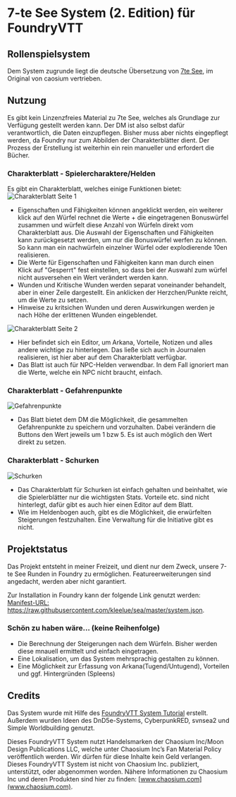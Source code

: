 # 7-te See System (2. Edition) für FoundryVTT

## Rollenspielsystem
Dem System zugrunde liegt die deutsche Übersetzung von [7te See](https://www.chaosium.com/7th-sea/), im Original von caosium vertrieben. 

## Nutzung
Es gibt kein Linzenzfreies Material zu 7te See, welches als Grundlage zur Verfügung gestellt werden kann. Der DM ist also selbst dafür verantwortlich, die Daten einzupflegen.
Bisher muss aber nichts eingepflegt werden, da Foundry nur zum Abbilden der Charakterblätter dient. Der Prozess der Erstellung ist weiterhin ein rein manueller und erfordert die Bücher.

### Charakterblatt - Spielercharaktere/Helden
Es gibt ein Charakterblatt, welches einige Funktionen bietet:
![Charakterblatt Seite 1](https://imgur.com/9Nslnsi.png)
* Eigenschaften und Fähigkeiten können angeklickt werden, ein weiterer klick auf den Würfel rechnet die Werte + die eingetragenen Bonuswürfel zusammen und würfelt diese Anzahl von Würfeln direkt vom Charakterblatt aus. Die Auswahl der Eigenschaften und Fähigkeiten kann zurückgesetzt werden, um nur die Bonuswürfel werfen zu können. So kann man ein nachwürfeln einzelner Würfel oder explodierende 10en realisieren.
* Die Werte für Eigenschaften und Fähigkeiten kann man durch einen Klick auf "Gesperrt" fest einstellen, so dass bei der Auswahl zum würfel nicht ausversehen ein Wert verändert werden kann.
* Wunden und Kritische Wunden werden separat voneinander behandelt, aber in einer Zeile dargestellt. Ein anklicken der Herzchen/Punkte reicht, um die Werte zu setzen.
* Hinweise zu kritsichen Wunden und deren Auswirkungen werden je nach Höhe der erlittenen Wunden eingeblendet.

![Charakterblatt Seite 2](https://imgur.com/Bd6TLfG.png)

* Hier befindet sich ein Editor, um Arkana, Vorteile, Notizen und alles andere wichtige zu hinterlegen. Das ließe sich auch in Journalen realisieren, ist hier aber auf dem Charakterblatt verfügbar.
* Das Blatt ist auch für NPC-Helden verwendbar. In dem Fall ignoriert man die Werte, welche ein NPC nicht braucht, einfach.

### Charakterblatt - Gefahrenpunkte
![Gefahrenpunkte](https://imgur.com/aLlHAlC.png)
* Das Blatt bietet dem DM die Möglichkeit, die gesammelten Gefahrenpunkte zu speichern und vorzuhalten. Dabei verändern die Buttons den Wert jeweils um 1 bzw 5. Es ist auch möglich den Wert direkt zu setzen.

### Charakterblatt - Schurken
![Schurken](https://imgur.com/Pf7yqJe.png)
* Das Charakterblatt für Schurken ist einfach gehalten und beinhaltet, wie die Spielerblätter nur die wichtigsten Stats. Vorteile etc. sind nicht hinterlegt, dafür gibt es auch hier einen Editor auf dem Blatt.
* Wie im Heldenbogen auch, gibt es die Möglichkeit, die erwürfelten Steigerungen festzuhalten. Eine Verwaltung für die Initiative gibt es nicht.

## Projektstatus
Das Projekt entsteht in meiner Freizeit, und dient nur dem Zweck, unsere 7-te See Runden in Foundry zu ermöglichen. Featureerweiterungen sind angedacht, werden aber nicht garantiert.

Zur Installation in Foundry kann der folgende Link genutzt werden:
[Manifest-URL:](https://raw.githubusercontent.com/kleelue/sea/master/system.json) https://raw.githubusercontent.com/kleelue/sea/master/system.json.

### Schön zu haben wäre... (keine Reihenfolge)
* Die Berechnung der Steigerungen nach dem Würfeln. Bisher werden diese mnauell ermittelt und einfach eingetragen.
* Eine Lokalisation, um das System mehrsprachig gestalten zu können.
* Eine Möglichkeit zur Erfassung von Arkana(Tugend/Untugend), Vorteilen und ggf. Hintergründen (Spleens)

## Credits
Das System wurde mit Hilfe des [FoundryVTT System Tutorial](https://gitlab.com/asacolips-projects/foundry-mods/foundryvtt-system-tutorial) erstellt. Außerdem wurden Ideen des DnD5e-Systems, CyberpunkRED, svnsea2 und Simple Worldbuilding genutzt.

Dieses FoundryVTT System nutzt Handelsmarken der Chaosium Inc/Moon Design Publications LLC, welche unter Chaosium Inc’s Fan Material Policy veröffentlich werden. Wir dürfen für diese Inhalte kein Geld verlangen.
Dieses FoundryVTT System ist nicht von Chaosium Inc. publiziert, unterstützt, oder abgenommen worden. Nähere Informationen zu Chaosium Inc und deren Produkten sind hier zu finden: [www.chaosium.com](www.chaosium.com).